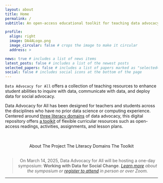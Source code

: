 ```yaml
---
layout: about
title: Home
permalink: /
subtitle: An open-access educational toolkit for teaching data advocacy in higher educational settings.

profile:
  align: right
  image: DA4ALogo.png
  image_circular: false # crops the image to make it circular
  address: >

news: true # includes a list of news items
latest_posts: false # includes a list of the newest posts
selected_papers: false # includes a list of papers marked as "selected={true}"
social: false # includes social icons at the bottom of the page
---
```


`Data Advocacy for All` offers a collection of teaching resources to enhance student abilities to inquire with data, communicate with data, and deploy data for social advocacy.

Data Advocacy for All has been designed for teachers and students across the disciplines who have no prior data science or computing experience. Centered around [three literacy domains]({{site.baseurl}}/literacy-domains) of data advocacy, this digital repository offers [a toolkit]({{site.baseurl}}/toolkit) of flexible curricular resources such as open-access readings, activities, assignments, and lesson plans.
<br>
<br>
<br>

<div>
<center>
  <sl-button variant="primary" size="large" outline href="../about/"><sl-icon name="bar-chart-fill"></sl-icon> About The Project</sl-button>
  <sl-button variant="primary" size="large" outline href="../about/"><sl-icon name="book"></sl-icon> The Literacy Domains</sl-button>
  <sl-button variant="primary" size="large" outline href="../toolkit/"><sl-icon name="wrench-adjustable"></sl-icon> The Toolkit</sl-button>
</center>
</div>
<br>

<div style="text-align: center;">
  <blockquote class="block-warning">
    <p><i class="fa-regular fa-calendar"></i> On March 14, 2025, Data Advocacy for All will be hosting a one-day symposium: <b style="font-weight: 600;">Working with Data for Social Change</b>. <i><a href="../symposium-2025/">Learn more</a> about the symposium or <a href="https://docs.google.com/forms/d/e/1FAIpQLSfTqHg9S9EQKITkUgqVV9oUGvgirITe-mzzSjRT9h9gU_sIPw/viewform">register to attend</a> in person or over Zoom.</i></p>
  </blockquote>
</div>

---

<!--
# Our Mission and Framework

Data Advocacy for All defines data advocacy as a deeply ethical and rhetorical practice of integrated analysis, design, and communication in which insights from a dataset are effectively gleaned and conveyed to raise public awareness and drive social change. In attempt to hone students’ abilities to advocate with data in ethical, critical, and persuasive ways, Data Advocacy for All draws on three frameworks: critical data studies, data science, and rhetorical data studies.

<center>
<sl-button variant="primary" size="large" outline href="../about/#Framework"><sl-icon name="layers-fill"></sl-icon> Learn more about our framework</sl-button>
</center>
<br>

# The Literacy Domains

The Data Advocacy for All toolkit is centered around three literacy domains: understanding data, processing data, and persuading with data; each of these three domains includes four subdomains. You can learn more about the three literacy domains of data advocacy on [the overview page](../literacy-domains/)—or you can navigate directly to any domain of interest.

<center>
<sl-button variant="primary" size="large" outline href="../literacy-domains/">Literacy Domains Overview</sl-button><br><br>
<sl-button-group label="Alignment">
  <sl-button variant="primary" size="large" pill outline href="../understanding-data/"><i class="fas fa-brain"></i> Understanding Data</sl-button>
  <sl-button variant="primary" size="large" pill outline href="../processing-data/"><i class="fas fa-cogs"></i> Processing Data</sl-button>
  <sl-button variant="primary" size="large" pill outline href="../persuading-with-data/"><i class="fas fa-chart-line"></i> Persuading with Data</sl-button>
</sl-button-group></center>

<br>
<br>

# The Toolkit

The Data Advocacy for All toolkit is a collection of open-access educational resources for teaching data advocacy in higher educational settings. These resources have been curated by the Data Advocacy for All team in order to enhance student abilities to inquire with data, communicate with data, and deploy data for social advocacy. The toolkit includes open-access readings, assignments, activities, and other teaching resources.

<center>
<sl-button variant="primary" size="large" outline href="../toolkit/"><sl-icon name="wrench-adjustable"></sl-icon> Go to the Toolkit</sl-button>
</center>

<br>
<br>

Data Advocacy for All is a <a href="https://www.cu.edu/oaa/academic-innovation-programs/cu-next-award">CU Next Award Grant project</a> that has been realized by a team of digital rhetoric and digital humanities faculty at CU Boulder and Denver in concert with CU Boulder’s Center for Research Data and Digital Scholarship (CRDDS).
-->
